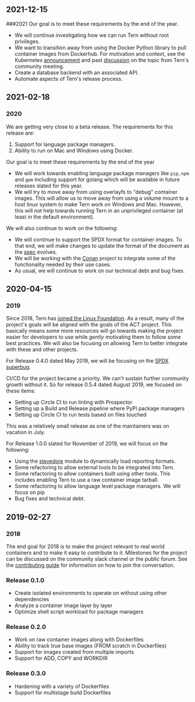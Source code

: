 ## 2021-12-15
###2021
Our goal is to meet these requirements by the end of the year.
- We will continue investigating how we can run Tern without root privileges.
- We want to transition away from using the Docker Python library to pull container images from Dockerhub. For motivation and context, see the Kubernetes [announcement](https://kubernetes.io/blog/2020/12/02/dont-panic-kubernetes-and-docker/) and past [discussion](https://github.com/tern-tools/meetings/blob/main/minutes/04-13-2021.md) on the topic from Tern's community meeting.
- Create a database backend with an associated API.
- Automate aspects of Tern's release process.

## 2021-02-18
### 2020

We are getting very close to a beta release. The requirements for this release are:
1. Support for language package managers.
2. Ability to run on Mac and Windows using Docker.

Our goal is to meet these requirements by the end of the year
- We will work towards enabling language package managers like `pip`, `npm` and `gem` including support for golang which will be available in future releases slated for this year.
- We will try to move away from using overlayfs to "debug" container images. This will allow us to move away from using a volume mount to a host linux system to make Tern work on Windows and Mac. However, this will not help towards running Tern in an unprivileged container (at least in the default environment).

We will also continue to work on the following:
- We will continue to support the SPDX format for container images. To that end, we will make changes to update the format of the document as the [spec](https://spdx.org/sites/cpstandard/files/pages/files/spdxversion2.1.pdf) evolves.
- We will be working with the [Conan](https://github.com/nexB/conan) project to integrate some of the functionality needed by their use cases.
- As usual, we will continue to work on our technical debt and bug fixes.


## 2020-04-15
### 2019

Since 2018, Tern has [joined the Linux Foundation](https://www.linuxfoundation.org/press-release/2018/12/the-linux-foundation-to-launch-new-tooling-project-to-improve-open-source-compliance/). As a result, many of the project's goals will be aligned with the goals of the ACT project. This basically means some more resources will go towards making the project easier for developers to use while *gently* motivating them to follow some best practices. We will also be focusing on allowing Tern to better integrate with these and other projects.

For Release 0.4.0 dated May 2019, we will be focusing on the [SPDX superbug](https://github.com/vmware/tern/issues/174).

CI/CD for the project became a priority. We can't sustain further community growth without it. So for release 0.5.4 dated August 2019, we focused on these items:

- Setting up Circle CI to run linting with Prospector
- Setting up a Build and Release pipeline where PyPI package managers
- Setting up Circle CI to run tests based on files touched

This was a relatively small release as one of the maintainers was on vacation in July.

For Release 1.0.0 slated for November of 2019, we will focus on the following:

- Using the [stevedore](https://github.com/openstack/stevedore) module to dynamically load reporting formats.
- Some refactoring to allow external tools to be integrated into Tern.
- Some refactoring to allow containers built using other tools. This includes enabling Tern to use a raw container image tarball.
- Some refactoring to allow language level package managers. We will focus on pip
- Bug fixes and technical debt.


## 2019-02-27
### 2018
The end goal for 2018 is to make the project relevant to real world containers and to make it easy to contribute to it. Milestones for the project can be discussed on the community slack channel or the public forum. See the [contributing guide](../CONTRIBUTING.md) for information on how to join the conversation.

### Release 0.1.0
- Create isolated environments to operate on without using other dependencies
- Analyze a container image layer by layer
- Optimize shell script workload for package managers

### Release 0.2.0
- Work on raw container images along with Dockerfiles
- Ability to track true base images (FROM scratch in Dockerfiles)
- Support for images created from multiple imports
- Support for ADD, COPY and WORKDIR

### Release 0.3.0
- Hardening with a variety of Dockerfiles
- Support for multistage build Dockerfiles
